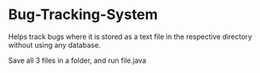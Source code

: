 # Bug-Tracking-System
Helps track bugs where it is stored as a text file in the respective directory without using any database.

Save all 3 files in a folder, and run file.java 

